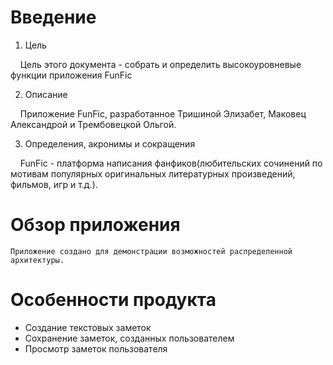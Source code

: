 # Введение
1. Цель

    Цель этого документа - собрать и определить высокоуровневые функции приложения FunFic

2. Описание

    Приложение FunFic, разработанное Тришиной Элизабет, Маковец Александрой и Трембовецкой Ольгой.

3. Определения, акронимы и сокращения

    FunFic - платформа написания фанфиков(любительских сочинений по мотивам популярных оригинальных литературных произведений, фильмов, игр и т.д.).

# Обзор приложения
    Приложение создано для демонстрации возможностей распределенной архитектуры.

# Особенности продукта
* Создание текстовых заметок
* Сохранение заметок, созданных пользователем
* Просмотр заметок пользователя
